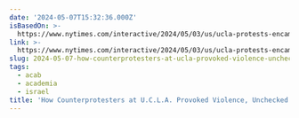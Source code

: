 ```yaml
---
date: '2024-05-07T15:32:36.000Z'
isBasedOn: >-
  https://www.nytimes.com/interactive/2024/05/03/us/ucla-protests-encampment-violence.html
link: >-
  https://www.nytimes.com/interactive/2024/05/03/us/ucla-protests-encampment-violence.html
slug: 2024-05-07-how-counterprotesters-at-ucla-provoked-violence-unchecked-for-hours
tags:
  - acab
  - academia
  - israel
title: 'How Counterprotesters at U.C.L.A. Provoked Violence, Unchecked for Hours - '
---
```


